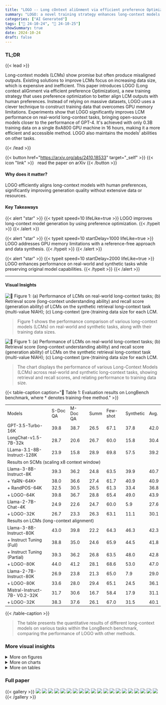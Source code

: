 ```yaml
---
title: "LOGO -- Long cOntext aliGnment via efficient preference Optimization"
summary: "LOGO: a novel training strategy enhances long-context models' generation by efficiently optimizing preferences, achieving performance comparable to GPT-4 with limited data."
categories: ["AI Generated"]
tags: ["🔖 24-10-24", "🤗 24-10-25"]
showSummary: true
date: 2024-10-24
draft: false
---
```


### TL;DR


{{< lead >}}

Long-context models (LCMs) show promise but often produce misaligned outputs.  Existing solutions to improve LCMs focus on increasing data size, which is expensive and inefficient. This paper introduces LOGO (Long context aliGnment via efficient preference Optimization), a new training strategy that uses preference optimization to better align LCM outputs with human preferences.  Instead of relying on massive datasets, LOGO uses a clever technique to construct training data that overcomes GPU memory limitations.  Experiments show that LOGO significantly improves LCM performance on real-world long-context tasks, bringing open-source models closer to the performance of GPT-4.  It's achieved with only 0.3B training data on a single 8xA800 GPU machine in 16 hours, making it a more efficient and accessible method.  LOGO also maintains the models’ abilities on other tasks.

{{< /lead >}}


{{< button href="https://arxiv.org/abs/2410.18533" target="_self" >}}
{{< icon "link" >}} &nbsp; read the paper on arXiv
{{< /button >}}

#### Why does it matter?
LOGO efficiently aligns long-context models with human preferences, significantly improving generation quality without extensive data or resources.
#### Key Takeaways

{{< alert "star" >}}
{{< typeit speed=10 lifeLike=true >}} LOGO improves long-context model generation by using preference optimization. {{< /typeit >}}
{{< /alert >}}

{{< alert "star" >}}
{{< typeit speed=10 startDelay=1000 lifeLike=true >}} LOGO addresses GPU memory limitations with a reference-free approach and data synthesis. {{< /typeit >}}
{{< /alert >}}

{{< alert "star" >}}
{{< typeit speed=10 startDelay=2000 lifeLike=true >}} LOGO enhances performance on real-world and synthetic tasks while preserving original model capabilities. {{< /typeit >}}
{{< /alert >}}

------
#### Visual Insights



![](figures/figures_5_0.png "🔼 Figure 1: (a) Performance of LCMs on real-world long-context tasks; (b) Retrieval score (long-context understanding ability) and recall score (generation ability) of LCMs on the synthetic retrieval long-context task (multi-value NIAH); (c) Long-context (pre-)training data size for each LCM.")

> Figure 1 shows the performance comparison of various long-context models (LCMs) on real-world and synthetic tasks, along with their training data sizes.





![](charts/charts_1_0.png "🔼 Figure 1: (a) Performance of LCMs on real-world long-context tasks; (b) Retrieval score (long-context understanding ability) and recall score (generation ability) of LCMs on the synthetic retrieval long-context task (multi-value NIAH); (c) Long-context (pre-)training data size for each LCM.")

> The chart displays the performance of various Long-Context Models (LCMs) across real-world and synthetic long-context tasks, showing retrieval and recall scores, and relating performance to training data size.





{{< table-caption caption="🔽 Table 1: Evaluation results on LongBench benchmark, where † denotes training-free method." >}}
<br><table id='2' style='font-size:14px'><tr><td>Models</td><td>S-Doc QA</td><td>M-Doc QA</td><td>Summ</td><td>Few-shot</td><td>Synthetic</td><td>Avg.</td></tr><tr><td>GPT-3.5-Turbo-16K</td><td>39.8</td><td>38.7</td><td>26.5</td><td>67.1</td><td>37.8</td><td>42.0</td></tr><tr><td>LongChat-v1.5-7B-32k</td><td>28.7</td><td>20.6</td><td>26.7</td><td>60.0</td><td>15.8</td><td>30.4</td></tr><tr><td>LLama-3.1-8B-Instruct-128K</td><td>23.9</td><td>15.8</td><td>28.9</td><td>69.8</td><td>57.5</td><td>39.2</td></tr><tr><td colspan="7">Results on SCMs (scaling x8 context window)</td></tr><tr><td>Llama-3-8B-Instruct-8K</td><td>39.3</td><td>36.2</td><td>24.8</td><td>63.5</td><td>39.9</td><td>40.7</td></tr><tr><td>+ YaRN-64K+</td><td>38.0</td><td>36.6</td><td>27.4</td><td>61.7</td><td>40.9</td><td>40.9</td></tr><tr><td>+ RandPOS-64K</td><td>32.5</td><td>30.5</td><td>26.5</td><td>61.3</td><td>33.4</td><td>36.8</td></tr><tr><td>+ LOGO-64K</td><td>39.8</td><td>36.7</td><td>28.8</td><td>65.4</td><td>49.0</td><td>43.9</td></tr><tr><td>Llama-2-7B-Chat-4K</td><td>24.9</td><td>22.6</td><td>24.7</td><td>60.0</td><td>5.9</td><td>27.6</td></tr><tr><td>+ LOGO-32K</td><td>26.7</td><td>23.3</td><td>26.3</td><td>63.1</td><td>11.1</td><td>30.1</td></tr><tr><td colspan="7">Results on LCMs (long-context alignment)</td></tr><tr><td>Llama-3-8B-Instruct-80K</td><td>43.0</td><td>39.8</td><td>22.2</td><td>64.3</td><td>46.3</td><td>42.3</td></tr><tr><td>+ Instruct Tuning (Full)</td><td>38.8</td><td>35.0</td><td>24.6</td><td>65.9</td><td>44.5</td><td>41.8</td></tr><tr><td>+ Instruct Tuning (Partial)</td><td>39.3</td><td>36.2</td><td>26.8</td><td>63.5</td><td>48.0</td><td>42.8</td></tr><tr><td>+ LOGO-80K</td><td>44.0</td><td>41.2</td><td>28.1</td><td>68.6</td><td>53.0</td><td>47.0</td></tr><tr><td>Llama-2-7B-Instruct-80K</td><td>26.9</td><td>23.8</td><td>21.3</td><td>65.0</td><td>7.9</td><td>29.0</td></tr><tr><td>+ LOGO-80K</td><td>33.6</td><td>28.0</td><td>29.4</td><td>65.1</td><td>24.5</td><td>36.1</td></tr><tr><td>Mistral-Instruct-7B- V0.2-32K</td><td>31.7</td><td>30.6</td><td>16.7</td><td>58.4</td><td>17.9</td><td>31.1</td></tr><tr><td>+ LOGO-32K</td><td>38.3</td><td>37.6</td><td>26.1</td><td>67.0</td><td>31.5</td><td>40.1</td></tr></table>{{< /table-caption >}}

> The table presents the quantitative results of different long-context models on various tasks within the LongBench benchmark, comparing the performance of LOGO with other methods.



### More visual insights

<details>
<summary>More on figures
</summary>


![](figures/figures_17_0.png "🔼 Figure 1: (a) Performance of LCMs on real-world long-context tasks; (b) Retrieval score (long-context understanding ability) and recall score (generation ability) of LCMs on the synthetic retrieval long-context task (multi-value NIAH); (c) Long-context (pre-)training data size for each LCM.")

> The figure shows the performance comparison of various long-context models (LCMs) on real-world and synthetic tasks, highlighting their retrieval and generation capabilities, and the amount of training data used.


![](figures/figures_18_0.png "🔼 Figure 1: (a) Performance of LCMs on real-world long-context tasks; (b) Retrieval score (long-context understanding ability) and recall score (generation ability) of LCMs on the synthetic retrieval long-context task (multi-value NIAH); (c) Long-context (pre-)training data size for each LCM.")

> The figure compares the performance of various long-context models (LCMs) on real-world and synthetic tasks, showing their retrieval and generation capabilities in relation to training data size.


</details>



<details>
<summary>More on charts
</summary>


![](charts/charts_1_1.png "🔼 Figure 1: (a) Performance of LCMs on real-world long-context tasks; (b) Retrieval score (long-context understanding ability) and recall score (generation ability) of LCMs on the synthetic retrieval long-context task (multi-value NIAH); (c) Long-context (pre-)training data size for each LCM.")

> The chart compares the performance of various long-context models (LCMs) on real-world and synthetic tasks, showing retrieval and recall scores, and training data size.


![](charts/charts_1_2.png "🔼 Figure 1: (a) Performance of LCMs on real-world long-context tasks; (b) Retrieval score (long-context understanding ability) and recall score (generation ability) of LCMs on the synthetic retrieval long-context task (multi-value NIAH); (c) Long-context (pre-)training data size for each LCM.")

> The chart displays the performance of various long-context models (LCMs) on real-world and synthetic tasks, showing their retrieval and recall scores in relation to their training data size.


![](charts/charts_8_0.png "🔼 Figure 1: (a) Performance of LCMs on real-world long-context tasks; (b) Retrieval score (long-context understanding ability) and recall score (generation ability) of LCMs on the synthetic retrieval long-context task (multi-value NIAH); (c) Long-context (pre-)training data size for each LCM.")

> The chart displays the performance of various long-context models (LCMs) on real-world tasks, their retrieval and recall scores on a synthetic task, and their training data sizes.


![](charts/charts_8_1.png "🔼 Figure 4: Evaluation results of language modeling task. The solid and dashed curves represent the PPL of the baselines and LOGO, respectively.")

> The chart displays the perplexity (PPL) scores of several large language models (LLMs) with and without LOGO training across various context lengths, illustrating LOGO's impact on language modeling performance.


![](charts/charts_9_0.png "🔼 Figure 1: (a) Performance of LCMs on real-world long-context tasks; (b) Retrieval score (long-context understanding ability) and recall score (generation ability) of LCMs on the synthetic retrieval long-context task (multi-value NIAH); (c) Long-context (pre-)training data size for each LCM.")

> The chart compares the performance of various long-context models (LCMs) on real-world and synthetic tasks, showing their retrieval and recall scores, and the amount of training data used.


![](charts/charts_9_1.png "🔼 Figure 6: Ablation study results. (a) Comparison among different settings on the language modeling task (PPL) and real-world tasks (Avg. score on LongBench testing set); (b) Reward difference distribution under different M settings; (c) Training GPU memory consumption of different settings.")

> Figure 6 presents the ablation study results showing the impact of different hyperparameters (M, λ) and context lengths on both the language modeling task and real-world tasks, along with the distribution of reward differences and GPU memory consumption.


![](charts/charts_9_2.png "🔼 Figure 6: Ablation study results. (a) Comparison among different settings on the language modeling task (PPL) and real-world tasks (Avg. score on LongBench testing set); (b) Reward difference distribution under different M settings; (c) Training GPU memory consumption of different settings.")

> Figure 6 presents an ablation study showing the impact of different hyperparameters (M and λ) and context lengths on both language modeling performance and real-world task performance, along with GPU memory usage.


![](charts/charts_10_0.png "🔼 Figure 1: (a) Performance of LCMs on real-world long-context tasks; (b) Retrieval score (long-context understanding ability) and recall score (generation ability) of LCMs on the synthetic retrieval long-context task (multi-value NIAH); (c) Long-context (pre-)training data size for each LCM.")

> The chart displays a comparison of various Long-Context Models (LCMs) across real-world tasks, a synthetic retrieval task, and their respective training data sizes.


</details>



<details>
<summary>More on tables
</summary>


{{< table-caption caption="🔽 Table 1: Evaluation results on LongBench benchmark, where † denotes training-free method." >}}
<table id='1' style='font-size:18px'><tr><td>Jack W Rae, Anna Potapenko, Siddhant M Jayakumar, and Timothy P Lillicrap. Compressive transformers for long-range sequence modelling. arXiv preprint arXiv:1911.05507, 2019.</td></tr><tr><td>Rafael Rafailov, Archit Sharma, Eric Mitchell, Christopher D Manning, Stefano Ermon, and Chelsea Finn. Direct preference optimization: Your language model is secretly a reward model. Advances in Neural Information Processing Systems, 36, 2024.</td></tr><tr><td>Colin Raffel, Noam Shazeer, Adam Roberts, Katherine Lee, Sharan Narang, Michael Matena, Yanqi Zhou, Wei Li, and Peter J Liu. Exploring the limits of transfer learning with a unified text-to-text transformer. Journal of machine learning research, 21(140):1-67, 2020.</td></tr><tr><td>Mathieu Ravaut, Aixin Sun, Nancy Chen, and Shafiq Joty. On context utilization in summarization with large language models. In Proceedings of the 62nd Annual Meeting of the Association for Computational Linguistics (Volume 1: Long Papers), pp. 2764-2781, 2024.</td></tr><tr><td>Dongyu Ru, Lin Qiu, Xiangkun Hu, Tianhang Zhang, Peng Shi, Shuaichen Chang, Jiayang Cheng, Cunxiang Wang, Shichao Sun, Huanyu Li, et al. Ragchecker: A fine-grained framework for diagnosing retrieval-augmented generation. arXiv preprint arXiv:2408.08067, 2024.</td></tr><tr><td>Anian Ruoss, Gregoire Deletang, Tim Genewein, Jordi Grau-Moya, Robert Csordas, Mehdi Ben- nani, Shane Legg, and Joel Veness. Randomized positional encodings boost length generalization of transformers. arXiv preprint arXiv:2305.16843, 2023.</td></tr><tr><td>Amir Saeidi, Shivanshu Verma, Aswin RRV, and Chitta Baral. Triple preference optimiza- tion: Achieving better alignment with less data in a single step optimization. arXiv preprint arXiv:2405.16681, 2024.</td></tr><tr><td>John Schulman, Filip Wolski, Prafulla Dhariwal, Alec Radford, and Oleg Klimov. Proximal policy optimization algorithms. arXiv preprint arXiv:1707.06347, 2017.</td></tr><tr><td>Freda Shi, Xinyun Chen, Kanishka Misra, Nathan Scales, David Dohan, Ed H Chi, Nathanael Sch�rli, and Denny Zhou. Large language models can be easily distracted by irrelevant context. In International Conference on Machine Learning, pp. 31210-31227. PMLR, 2023.</td></tr><tr><td>Hugo Touvron, Louis Martin, Kevin Stone, Peter Albert, Amjad Almahairi, Yasmine Babaei, Niko- lay Bashlykov, Soumya Batra, Prajjwal Bhargava, Shruti Bhosale, et al. Llama 2: Open founda- tion and fine-tuned chat models. arXiv preprint arXiv:2307.09288, 2023.</td></tr><tr><td>Szymon Tworkowski, Konrad Staniszewski, Mikotaj Pacek, Yuhuai Wu, Henryk Michalewski, and Piotr Milos. Focused transformer: Contrastive training for context scaling. Advances in Neural Information Processing Systems, 36, 2024.</td></tr><tr><td>Wenhao Wu, Yizhong Wang, Yao Fu, Xiang Yue, Dawei Zhu, and Sujian Li. Long context alignment with short instructions and synthesized positions. arXiv preprint arXiv:2405.03939, 2024a.</td></tr><tr><td>Wenhao Wu, Yizhong Wang, Guangxuan Xiao, Hao Peng, and Yao Fu. Retrieval head mechanisti- cally explains long-context factuality. arXiv preprint arXiv:2404. 15574, 2024b.</td></tr><tr><td>Wenhan Xiong, Jingyu Liu, Igor Molybog, Hejia Zhang, Prajjwal Bhargava, Rui Hou, Louis Martin, Rashi Rungta, Karthik Abinav Sankararaman, Barlas Oguz, et al. Effective long-context scaling of foundation models. arXiv preprint arXiv:2309.16039, 2023.</td></tr><tr><td>Haoran Xu, Amr Sharaf, Yunmo Chen, Weiting Tan, Lingfeng Shen, Benjamin Van Durme, Kenton Murray, and Young Jin Kim. Contrastive preference optimization: Pushing the boundaries of 11m performance in machine translation. arXiv preprint arXiv:2401.08417, 2024.</td></tr><tr><td>An Yang, Baosong Yang, Binyuan Hui, Bo Zheng, Bowen Yu, Chang Zhou, Chengpeng Li, Chengyuan Li, Dayiheng Liu, Fei Huang, Guanting Dong, Haoran Wei, Huan Lin, Jialong Tang, Jialin Wang, Jian Yang, Jianhong Tu, Jianwei Zhang, Jianxin Ma, Jin Xu, Jingren Zhou, Jinze Bai, Jinzheng He, Junyang Lin, Kai Dang, Keming Lu, Keqin Chen, Kexin Yang, Mei Li, Mingfeng Xue, Na Ni, Pei Zhang, Peng Wang, Ru Peng, Rui Men, Ruize Gao, Runji Lin, Shijie Wang, Shuai Bai, Sinan Tan, Tianhang Zhu, Tianhao Li, Tianyu Liu, Wenbin Ge, Xiaodong Deng, Xiaohuan Zhou, Xingzhang Ren, Xinyu Zhang, Xipin Wei, Xuancheng Ren, Yang Fan, Yang Yao, Yichang Zhang, Yu Wan, Yunfei Chu, Yuqiong Liu, Zeyu Cui, Zhenru Zhang, and Zhihao Fan. Qwen2 technical report. arXiv preprint arXiv:2407.10671, 2024.</td></tr></table>{{< /table-caption >}}

> Table 1 presents the quantitative results of different models on six categories of tasks in the LongBench benchmark, comparing the performance of LOGO with other methods.


{{< table-caption caption="🔽 Table 1: Evaluation results on LongBench benchmark, where † denotes training-free method." >}}
<br><table id='2' style='font-size:16px'><tr><td>Context: context</td></tr><tr><td>What is the slope of the line containing points (2, -3) and (4, 3)? slope = 3 context A slope that goes from low to high is positive. A slope that goes from high to low is negative. A slope that goes straight across is 0. * ** context ...</td></tr><tr><td>Question: is slope of the line containing points (2, -3) and (4, 3)?</td></tr><tr><td>What the Ground Truth: (preference) 3</td></tr><tr><td>Dis-preference Prediction1: (Instruction Unfollowing) Do you want to solve it step by step?</td></tr><tr><td></td></tr><tr><td>Dis-preference Prediction2: (Hallucination) The question can be interpreted as the difference in y-values divided by the difference in X- values. That is, let y1 = -3 and y2 = 3. Then x1 = 2 and x2 = 4. The slope is: = 6</td></tr></table>{{< /table-caption >}}

> Table 1 presents the average scores of different LLMs on six categories of tasks in the LongBench benchmark, comparing the performance of several LLMs with different context scaling and alignment methods.


{{< table-caption caption="🔽 Table 1: Evaluation results on LongBench benchmark, where † denotes training-free method." >}}
<br><table id='5' style='font-size:14px'><tr><td>Context:</td></tr><tr><td>context</td></tr><tr><td>And then there was no more speaking of the old lady, the house with the candle and the woman who was like a candle until, in the last train, they were nearly home. ... context ...</td></tr><tr><td>Question:</td></tr><tr><td>Why does the narrator stop asking his father about the grapes and the grape-vine?</td></tr><tr><td>Ground Truth: (preference)</td></tr><tr><td>Because of the unpleasant encounter with the old lady at the house.</td></tr><tr><td>Dis-preference Prediction1: (Hallucination)</td></tr><tr><td>The narrator stops asking his father about the grapes and the grape-vine because his father is not responding to the questions. The narrator is trying to learn about the grape-vine and its whereabouts but his father is not willing to provide any information...</td></tr><tr><td>Dis-preference Prediction2: (Hallucination)</td></tr><tr><td>Blended learning in action: Because his father� eyes seemed to fill with water and he began to speak in a small voice. At the same time, the narrator himself felt like his heart had been "torn in half.". · ..</td></tr></table>{{< /table-caption >}}

> Table 1 presents the average scores of different language models on six categories of tasks from the LongBench benchmark, comparing the performance of various context scaling and alignment methods.


</details>


### Full paper

{{< gallery >}}
<img src="paper_images/1.png" class="grid-w50 md:grid-w33 xl:grid-w25" />
<img src="paper_images/2.png" class="grid-w50 md:grid-w33 xl:grid-w25" />
<img src="paper_images/3.png" class="grid-w50 md:grid-w33 xl:grid-w25" />
<img src="paper_images/4.png" class="grid-w50 md:grid-w33 xl:grid-w25" />
<img src="paper_images/5.png" class="grid-w50 md:grid-w33 xl:grid-w25" />
<img src="paper_images/6.png" class="grid-w50 md:grid-w33 xl:grid-w25" />
<img src="paper_images/7.png" class="grid-w50 md:grid-w33 xl:grid-w25" />
<img src="paper_images/8.png" class="grid-w50 md:grid-w33 xl:grid-w25" />
<img src="paper_images/9.png" class="grid-w50 md:grid-w33 xl:grid-w25" />
<img src="paper_images/10.png" class="grid-w50 md:grid-w33 xl:grid-w25" />
<img src="paper_images/11.png" class="grid-w50 md:grid-w33 xl:grid-w25" />
<img src="paper_images/12.png" class="grid-w50 md:grid-w33 xl:grid-w25" />
<img src="paper_images/13.png" class="grid-w50 md:grid-w33 xl:grid-w25" />
<img src="paper_images/14.png" class="grid-w50 md:grid-w33 xl:grid-w25" />
<img src="paper_images/15.png" class="grid-w50 md:grid-w33 xl:grid-w25" />
<img src="paper_images/16.png" class="grid-w50 md:grid-w33 xl:grid-w25" />
<img src="paper_images/17.png" class="grid-w50 md:grid-w33 xl:grid-w25" />
<img src="paper_images/18.png" class="grid-w50 md:grid-w33 xl:grid-w25" />
<img src="paper_images/19.png" class="grid-w50 md:grid-w33 xl:grid-w25" />
<img src="paper_images/20.png" class="grid-w50 md:grid-w33 xl:grid-w25" />
{{< /gallery >}}